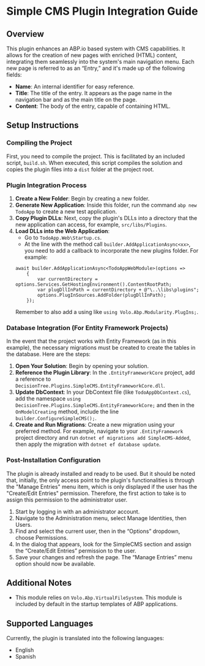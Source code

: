 
# Simple CMS Plugin Integration Guide

## Overview
This plugin enhances an ABP.io based system with CMS capabilities. It allows for the creation of new pages with enriched (HTML) content, integrating them seamlessly into the system's main navigation menu. Each new page is referred to as an “Entry,” and it's made up of the following fields:

- **Name**: An internal identifier for easy reference.
- **Title**: The title of the entry. It appears as the page name in the navigation bar and as the main title on the page.
- **Content**: The body of the entry, capable of containing HTML.

## Setup Instructions

### Compiling the Project
First, you need to compile the project. This is facilitated by an included script, `build.sh`. When executed, this script compiles the solution and copies the plugin files into a `dist` folder at the project root.

### Plugin Integration Process
1. **Create a New Folder**: Begin by creating a new folder.
2. **Generate New Application**: Inside this folder, run the command `abp new TodoApp` to create a new test application.
3. **Copy Plugin DLLs**: Next, copy the plugin's DLLs into a directory that the new application can access, for example, `src/libs/Plugins`.
4. **Load DLLs into the Web Application**: 
    - Go to `TodoApp.Web\Startup.cs`.
    - At the line with the method call `builder.AddApplicationAsync<xx>`, you need to add a callback to incorporate the new plugins folder. For example:
    ```
    await builder.AddApplicationAsync<TodoAppWebModule>(options =>
        {
            var currentDirectory = options.Services.GetHostingEnvironment().ContentRootPath;
            var plugDllInPath = currentDirectory + @"\..\libs\plugins";
            options.PlugInSources.AddFolder(plugDllInPath);
        });
	```
	Remember to also add a using like `using Volo.Abp.Modularity.PlugIns;`.

### Database Integration (For Entity Framework Projects)

In the event that the project works with Entity Framework (as in this example), the necessary migrations must be created to create the tables in the database. Here are the steps:
			
1. **Open Your Solution**: Begin by opening your solution.
2. **Reference the Plugin Library**: In the `.EntityFrameworkCore` project, add a reference to `DecisionTree.Plugins.SimpleCMS.EntityFrameworkCore.dll`.
3. **Update DbContext**: In your DbContext file (like `TodoAppDbContext.cs`), add the namespace `using DecisionTree.Plugins.SimpleCMS.EntityFrameworkCore;` and then in the `OnModelCreating` method, include the line `builder.ConfigureSimpleCMS();`.
4. **Create and Run Migrations**: Create a new migration using your preferred method. For example, navigate to your `.EntityFramework` project directory and run `dotnet ef migrations add SimpleCMS-Added`, then apply the migration with `dotnet ef database update`.

### Post-Installation Configuration

The plugin is already installed and ready to be used. But it should be noted that, initially, the only access point to the plugin's functionalities is through the "Manage Entries" menu item, which is only displayed if the user has the "Create/Edit Entries" permission. Therefore, the first action to take is to assign this permission to the administrator user.
	
1. Start by logging in with an administrator account.
2. Navigate to the Administration menu, select Manage Identities, then Users.
3. Find and select the current user, then in the “Options” dropdown, choose Permissions.
4. In the dialog that appears, look for the SimpleCMS section and assign the “Create/Edit Entries” permission to the user.
5. Save your changes and refresh the page. The “Manage Entries” menu option should now be available.

## Additional Notes
- This module relies on `Volo.Abp.VirtualFileSystem`. This module is included by default in the startup templates of ABP applications.

## Supported Languages

Currently, the plugin is translated into the following languages:

- English
- Spanish

